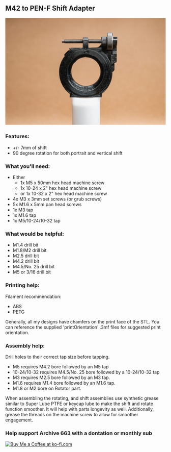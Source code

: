 
## M42 to PEN-F Shift Adapter

![olympusPENFShiftAdapterforM42Lenses](https://github.com/Archive-663/lensAdapters/blob/main/Olympus%20PEN-F/SHIFT/M42/ASSETS/productShift_M43_PENF%20(7).jpg)

### Features:
- +/- 7mm of shift
- 90 degree rotation for both portrait and vertical shift

### What you'll need:
- Either
  - 1x M5 x 50mm hex head machine screw
  - 1x 10-24 x 2" hex head machine screw
  - or 1x 10-32 x 2" hex head machine screw
- 4x M3 x 3mm set screws (or grub screws)
- 5x M1.6 x 5mm pan head screws
- 1x M3 tap
- 1x M1.6 tap
- 1x M5/10-24/10-32 tap

### What would be helpful:
- M1.4 drill bit
- M1.8/M2 drill bit
- M2.5 drill bit
- M4.2 drill bit
- M4.5/No. 25 drill bit
- M5 or 3/16 drill bit

### Printing help:
Filament recommendation:
- ABS
- PETG

Generally, all my designs have chamfers on the print face of the STL. You can reference the supplied 'printOrientation' .3mf files for suggested print orientation.

### Assembly help:
Drill holes to their correct tap size before tapping.
- M5 requires M4.2 bore followed by an M5 tap
- 10-24/10-32 requires M4.5/No. 25 bore followed by a 10-24/10-32 tap
- M3 requires M2.5 bore followed by an M3 tap.
- M1.6 requires M1.4 bore followed by an M1.6 tap.
- M1.8 or M2 bore on Rotator part.

When assembling the rotating, and shift assemblies use synthetic grease similar to Super Lube PTFE or keycap lube to make the shift and rotate function smoother. It will help with parts longevity as well. Additionally, grease the threads on the machine screw to allow for smoother engagement.

### Help support Archive 663 with a dontation or monthly sub

<a href='https://ko-fi.com/P5P3MHMSF' target='_blank'><img height='36' style='border:0px;height:36px;' src='https://storage.ko-fi.com/cdn/kofi2.png?v=3' border='0' alt='Buy Me a Coffee at ko-fi.com' /></a>
